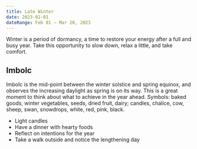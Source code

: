 ```yaml
---
title: Late Winter
date: 2023-02-01
dateRange: Feb 01 – Mar 20, 2023
---
```


Winter is a period of dormancy, a time to restore your energy after a full and busy year. Take this opportunity to slow down, relax a little, and take comfort.

## Imbolc

Imbolc is the mid-point between the winter solstice and spring equinox, and observes the increasing daylight as spring is on its way. This is a great moment to think about what to achieve in the year ahead. Symbols: baked goods, winter vegetables, seeds, dried fruit, dairy; candles, chalice, cow, sheep, swan, snowdrops, white, red, pink, black.

* Light candles
* Have a dinner with hearty foods
* Reflect on intentions for the year
* Take a walk outside and notice the lengthening day